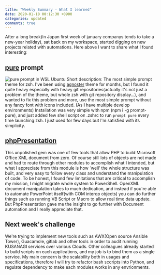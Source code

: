```yaml
---
title: "Weekly Summary - What I learned"
date: 2020-01-18 00:12:30 +0900
categories: updated
comments: true
---
```


After a long break(In Japan first week of january companys tends to take a new-year holiday), sat back on my workspace, started digging on new projects related with automations. Here above I want to share what I found interesting:

## [pure][pure] prompt
![pure prompt in WSL Ubuntu](./_assets/pure-prompt.png)
Short description: The most simple prompt theme for zsh. I've been using [agnoster][agnoster] theme for months, but I found it quite heavy especially with heavy git repositories(actually it's not just a problem of the theme, but whole zsh with git repository display...), and wanted to fix this problem and more, use the most simple prompt without any fancy font with icons included. (As I have multiple develop environments)
Installation was very simple with npm (npm i -g prompt-pure), and just added few shell script on .zshrc to run <code>prompt pure</code> every time launching zsh. I just used for few days but I'm satisfied with its simplicity.

## [phpPresentation][phpPresentation]
This unpolished gem was one of few tools that allow PHP to build Microsoft Office XML document from zero. Of course still lots of objects are not made and had to route through other modules to accomplish what I intended, but what I appreciate from this module is how 'well' the whole structure was built, and very easy to follow every class and understand the manipulation of code.
To be honest, I found few limitations that are critical to accomplish my mission, I might migrate whole system to PowerShell. OpenXML document manipulation takes to much dedication, and instead if you're able to automate PowerPoint itself(with COM interop objects) you can do further things such as running VB Script or Macro to allow real time data update. But PhpPresentation gave me the insight to go further with Document automation and I really appreciate that.

## Next week's challenge
We're trying to implement new tools such as AWX(Open source Ansible Tower), Guacamole, gitlab and other tools in order to audit running KUSANAGI services over various Clouds. Other colleagues already started to build scripts on each applications, and my job is to bind them as a single service. My main concern is the scalability both in usages and specifications, therefore I will try to refactor bash sccripts into Python, and regulate dependency to make each modules works in any envrionments.


[pure]: https://github.com/sindresorhus/pure/
[agnoster]: https://github.com/agnoster/agnoster-zsh-theme
[phpPresentation]: https://github.com/PHPOffice/PHPPresentation
